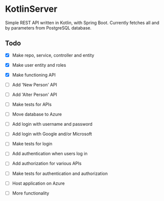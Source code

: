 # KotlinServer

Simple REST API written in Kotlin, with Spring Boot.
Currently fetches all and by parameters from PostgreSQL database.

## Todo
- [x] Make repo, service, controller and entity
- [x] Make user entity and roles
      
- [x] Make functioning API
- [ ] Add 'New Person' API
- [ ] Add 'Alter Person' API
- [ ] Make tests for APIs

- [ ] Move database to Azure

- [ ] Add login with username and password
- [ ] Add login with Google and/or Microsoft
- [ ] Make tests for login

- [ ] Add authentication when users log in
- [ ] Add authorization for various APIs
- [ ] Make tests for authentication and authorization

- [ ] Host application on Azure

- [ ] More functionality
